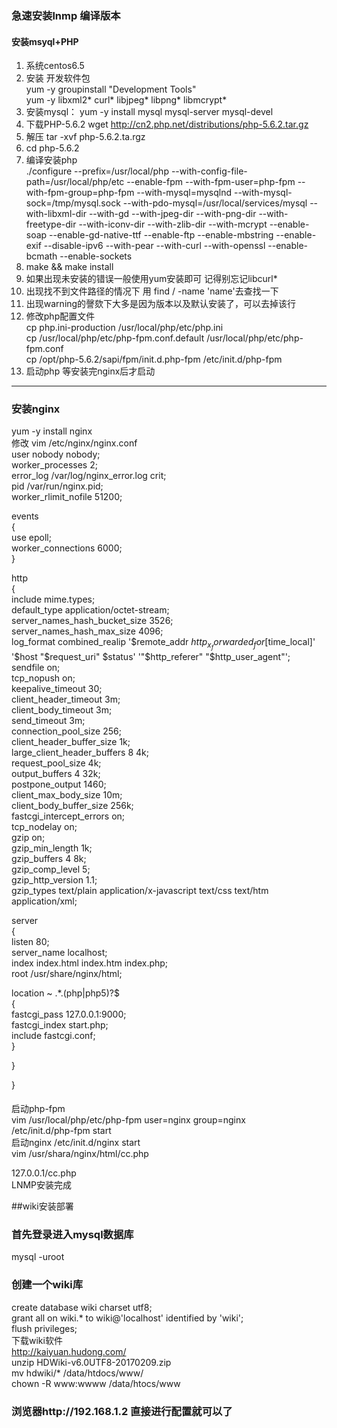 ### 急速安装lnmp 编译版本  
#### 安装msyql+PHP  
1. 系统centos6.5  
2. 安装 开发软件包  
yum -y groupinstall "Development Tools"  
yum -y libxml2* curl* libjpeg* libpng* libmcrypt*  
3. 安装mysql： yum -y install mysql mysql-server mysql-devel  
4. 下载PHP-5.6.2 wget http://cn2.php.net/distributions/php-5.6.2.tar.gz  
5. 解压 tar -xvf php-5.6.2.ta.rgz  
6. cd php-5.6.2  
7. 编译安装php  
./configure --prefix=/usr/local/php --with-config-file-path=/usr/local/php/etc --enable-fpm --with-fpm-user=php-fpm --with-fpm-group=php-fpm --with-mysql=mysqlnd --with-mysql-sock=/tmp/mysql.sock --with-pdo-mysql=/usr/local/services/mysql --with-libxml-dir --with-gd --with-jpeg-dir --with-png-dir --with-freetype-dir --with-iconv-dir --with-zlib-dir --with-mcrypt --enable-soap --enable-gd-native-ttf --enable-ftp --enable-mbstring --enable-exif --disable-ipv6 --with-pear --with-curl --with-openssl --enable-bcmath --enable-sockets  
8. make && make install  
9. 如果出现未安装的错误一般使用yum安装即可 记得别忘记libcurl*  
10. 出现找不到文件路径的情况下 用 find / -name 'name'去查找一下  
11. 出现warning的謦欬下大多是因为版本以及默认安装了，可以去掉该行  
12. 修改php配置文件  
cp php.ini-production /usr/local/php/etc/php.ini  
cp /usr/local/php/etc/php-fpm.conf.default /usr/local/php/etc/php-fpm.conf  
cp /opt/php-5.6.2/sapi/fpm/init.d.php-fpm /etc/init.d/php-fpm  
13. 启动php 等安装完nginx后才启动  
---  
### 安装nginx  
yum -y install nginx  
修改 vim /etc/nginx/nginx.conf  
user nobody nobody;  
worker_processes 2;  
error_log /var/log/nginx_error.log crit;  
pid /var/run/nginx.pid;  
worker_rlimit_nofile 51200;  
  
events  
{  
use epoll;  
worker_connections 6000;  
}  
  
http  
{  
include mime.types;  
default_type application/octet-stream;  
server_names_hash_bucket_size 3526;  
server_names_hash_max_size 4096;  
log_format combined_realip '$remote_addr $http_x_forwarded_for [$time_local]'  
'$host "$request_uri" $status'  
'"$http_referer" "$http_user_agent"';  
sendfile on;  
tcp_nopush on;  
keepalive_timeout 30;  
client_header_timeout 3m;  
client_body_timeout 3m;  
send_timeout 3m;  
connection_pool_size 256;  
client_header_buffer_size 1k;  
large_client_header_buffers 8 4k;  
request_pool_size 4k;  
output_buffers 4 32k;  
postpone_output 1460;  
client_max_body_size 10m;  
client_body_buffer_size 256k;  
fastcgi_intercept_errors on;  
tcp_nodelay on;  
gzip on;  
gzip_min_length 1k;  
gzip_buffers 4 8k;  
gzip_comp_level 5;  
gzip_http_version 1.1;  
gzip_types text/plain application/x-javascript text/css text/htm application/xml;  
  
server  
{  
listen 80;  
server_name localhost;  
index index.html index.htm index.php;  
root /usr/share/nginx/html;  
  
location ~ .*\.(php|php5)?$  
{  
fastcgi_pass 127.0.0.1:9000;  
fastcgi_index start.php;  
include fastcgi.conf;  
}  
  
}  
  
}  
####   
启动php-fpm  
vim /usr/local/php/etc/php-fpm user=nginx group=nginx  
/etc/init.d/php-fpm start  
启动nginx /etc/init.d/nginx start  
vim /usr/shara/nginx/html/cc.php  
<?php  
phpinfo();  
?>  
127.0.0.1/cc.php  
LNMP安装完成  
  
##wiki安装部署  
### 首先登录进入mysql数据库  
mysql -uroot  
### 创建一个wiki库  
create database wiki charset utf8;  
grant all on wiki.* to wiki@'localhost' identified by 'wiki';  
flush privileges;  
下载wiki软件  
http://kaiyuan.hudong.com/  
unzip HDWiki-v6.0UTF8-20170209.zip  
mv hdwiki/* /data/htdocs/www/  
chown -R www:wwww /data/htocs/www  
### 浏览器http://192.168.1.2 直接进行配置就可以了  